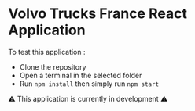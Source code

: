 # Volvo Trucks France React Application

To test this application : 
* Clone the repository 
* Open a terminal in the selected folder 
* Run ```npm install``` then simply run ```npm start```


:warning: This application is currently in development :warning:

